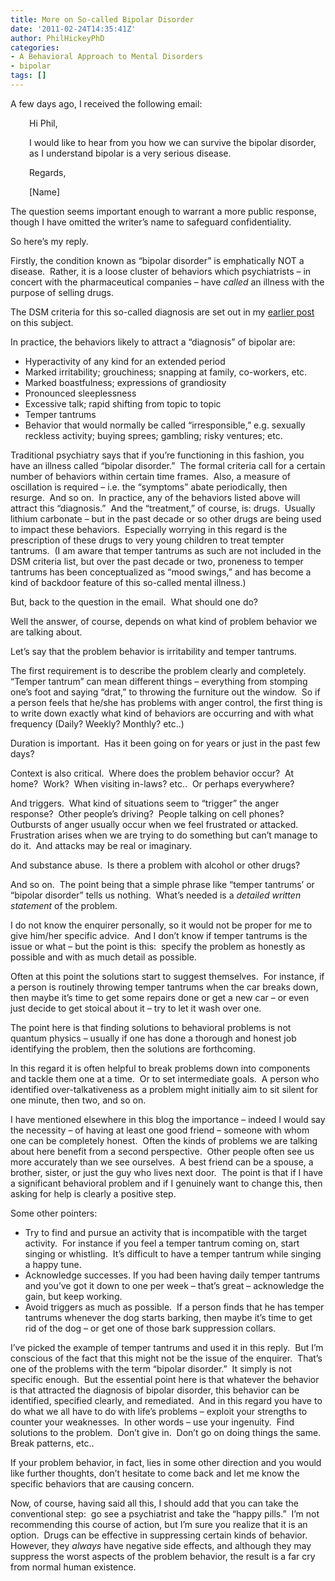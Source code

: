 ```yaml
---
title: More on So-called Bipolar Disorder
date: '2011-02-24T14:35:41Z'
author: PhilHickeyPhD
categories:
- A Behavioral Approach to Mental Disorders
- bipolar
tags: []
---
```


A few days ago, I received the following email:
<p style="padding-left: 30px;">Hi Phil,</p>
<p style="padding-left: 30px;">I would like to hear from you how we can survive the bipolar disorder, as I understand bipolar is a very serious disease.</p>
<p style="padding-left: 30px;">Regards,</p>
<p style="padding-left: 30px;">[Name]</p>
<p style="padding-left: 30px;"></p>
The question seems important enough to warrant a more public response, though I have omitted the writer’s name to safeguard confidentiality.

So here’s my reply.

Firstly, the condition known as “bipolar disorder” is emphatically NOT a disease.  Rather, it is a loose cluster of behaviors which psychiatrists – in concert with the pharmaceutical companies – have <em>called</em> an illness with the purpose of selling drugs.

The DSM criteria for this so-called diagnosis are set out in my <a href="https://www.behaviorismandmentalhealth.com/2009/09/06/bipolar-disorder-is-not-an-illness/">earlier post</a> on this subject.

In practice, the behaviors likely to attract a “diagnosis” of bipolar are:
<ul>
	<li>Hyperactivity      of any kind for an extended period</li>
	<li>Marked      irritability; grouchiness; snapping at family, co-workers, etc.</li>
	<li>Marked      boastfulness; expressions of grandiosity</li>
	<li>Pronounced      sleeplessness</li>
	<li>Excessive      talk; rapid shifting from topic to topic</li>
	<li>Temper      tantrums</li>
	<li>Behavior      that would normally be called “irresponsible,” e.g. sexually reckless      activity; buying sprees; gambling; risky ventures; etc.</li>
</ul>
Traditional psychiatry says that if you’re functioning in this fashion, you have an illness called “bipolar disorder.”  The formal criteria call for a certain number of behaviors within certain time frames.  Also, a measure of oscillation is required – i.e. the “symptoms” abate periodically, then resurge.  And so on.  In practice, any of the behaviors listed above will attract this “diagnosis.”  And the “treatment,” of course, is: drugs.  Usually lithium carbonate – but in the past decade or so other drugs are being used to impact these behaviors.  Especially worrying in this regard is the prescription of these drugs to very young children to treat tempter tantrums.  (I am aware that temper tantrums as such are not included in the DSM criteria list, but over the past decade or two, proneness to temper tantrums has been conceptualized as “mood swings,” and has become a kind of backdoor feature of this so-called mental illness.)

But, back to the question in the email.  What should one do?

Well the answer, of course, depends on what kind of problem behavior we are talking about.

Let’s say that the problem behavior is irritability and temper tantrums.

The first requirement is to describe the problem clearly and completely.  “Temper tantrum” can mean different things – everything from stomping one’s foot and saying “drat,” to throwing the furniture out the window.  So if a person feels that he/she has problems with anger control, the first thing is to write down exactly what kind of behaviors are occurring and with what frequency (Daily? Weekly? Monthly? etc..)

Duration is important.  Has it been going on for years or just in the past few days?

Context is also critical.  Where does the problem behavior occur?  At home?  Work?  When visiting in-laws? etc..  Or perhaps everywhere?

And triggers.  What kind of situations seem to “trigger” the anger response?  Other people’s driving?  People talking on cell phones?  Outbursts of anger usually occur when we feel frustrated or attacked.  Frustration arises when we are trying to do something but can’t manage to do it.  And attacks may be real or imaginary.

And substance abuse.  Is there a problem with alcohol or other drugs?

And so on.  The point being that a simple phrase like “temper tantrums’ or “bipolar disorder” tells us nothing.  What’s needed is a <em>detailed written</em> <em>statement </em>of the problem.

I do not know the enquirer personally, so it would not be proper for me to give him/her specific advice.  And I don’t know if temper tantrums is the issue or what – but the point is this:  specify the problem as honestly as possible and with as much detail as possible.

Often at this point the solutions start to suggest themselves.  For instance, if a person is routinely throwing temper tantrums when the car breaks down, then maybe it’s time to get some repairs done or get a new car – or even just decide to get stoical about it – try to let it wash over one.

The point here is that finding solutions to behavioral problems is not quantum physics – usually if one has done a thorough and honest job identifying the problem, then the solutions are forthcoming.

In this regard it is often helpful to break problems down into components and tackle them one at a time.  Or to set intermediate goals.  A person who identified over-talkativeness as a problem might initially aim to sit silent for one minute, then two, and so on.

I have mentioned elsewhere in this blog the importance – indeed I would say the necessity – of having at least one good friend – someone with whom one can be completely honest.  Often the kinds of problems we are talking about here benefit from a second perspective.  Other people often see us more accurately than we see ourselves.  A best friend can be a spouse, a brother, sister, or just the guy who lives next door.  The point is that if I have a significant behavioral problem and if I genuinely want to change this, then asking for help is clearly a positive step.

Some other pointers:
<ul>
	<li>Try to      find and pursue an activity that is incompatible with the target      activity.  For instance if you feel      a temper tantrum coming on, start singing or whistling.  It’s difficult to have a temper tantrum      while singing a happy tune.</li>
	<li>Acknowledge      successes. If you had been having daily temper tantrums and you’ve got it      down to one per week – that’s great – acknowledge the gain, but keep      working.</li>
	<li>Avoid      triggers as much as possible.  If a      person finds that he has temper tantrums whenever the dog starts barking,      then maybe it’s time to get rid of the dog – or get one of those bark      suppression collars.</li>
</ul>
I’ve picked the example of temper tantrums and used it in this reply.  But I’m conscious of the fact that this might not be the issue of the enquirer.  That’s one of the problems with the term “bipolar disorder.”  It simply is not specific enough.  But the essential point here is that whatever the behavior is that attracted the diagnosis of bipolar disorder, this behavior can be identified, specified clearly, and remediated.  And in this regard you have to do what we all have to do with life’s problems – exploit your strengths to counter your weaknesses.  In other words – use your ingenuity.  Find solutions to the problem.  Don’t give in.  Don’t go on doing things the same.  Break patterns, etc..

If your problem behavior, in fact, lies in some other direction and you would like further thoughts, don’t hesitate to come back and let me know the specific behaviors that are causing concern.

Now, of course, having said all this, I should add that you can take the conventional step:  go see a psychiatrist and take the “happy pills.”  I’m not recommending this course of action, but I’m sure you realize that it is an option.  Drugs can be effective in suppressing certain kinds of behavior.  However, they <em>always</em> have negative side effects, and although they may suppress the worst aspects of the problem behavior, the result is a far cry from normal human existence.